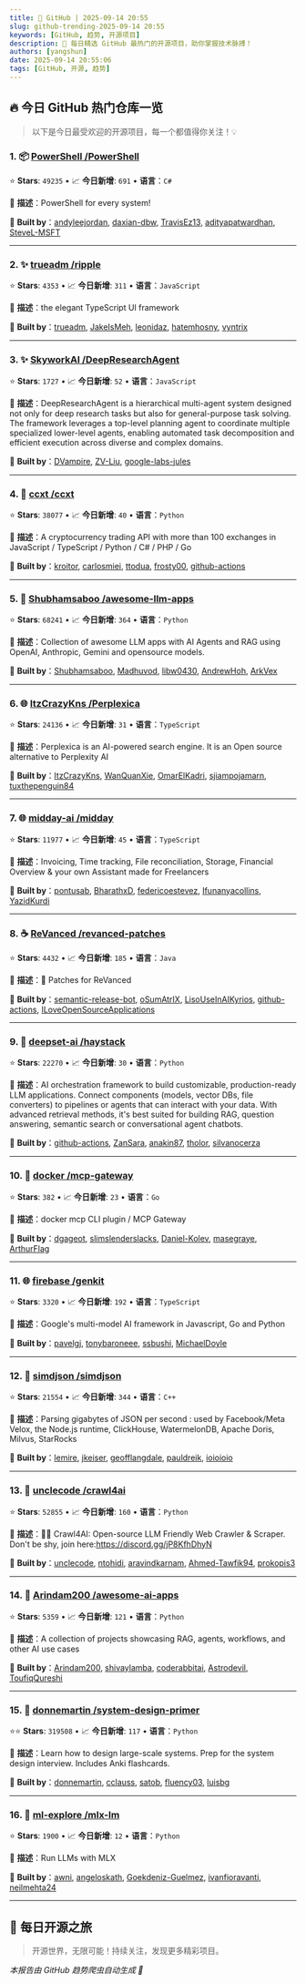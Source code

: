 ```yaml
---
title: 🚀 GitHub | 2025-09-14 20:55
slug: github-trending-2025-09-14 20:55
keywords: [GitHub, 趋势, 开源项目]
description: 🌟 每日精选 GitHub 最热门的开源项目，助你掌握技术脉搏！
authors: [yangshun]
date: 2025-09-14 20:55:06
tags: [GitHub, 开源, 趋势]
---
```


## 🔥 今日 GitHub 热门仓库一览

> 以下是今日最受欢迎的开源项目，每一个都值得你关注！💡

### 1. 📦 [PowerShell /PowerShell](https://github.com/PowerShell/PowerShell)

⭐ **Stars**: `49235`   •   📈 **今日新增**: `691`   •   **语言**：`C#`

📝 **描述**：PowerShell for every system!

🤝 **Built by**：[andyleejordan](https://github.com/andyleejordan), [daxian-dbw](https://github.com/daxian-dbw), [TravisEz13](https://github.com/TravisEz13), [adityapatwardhan](https://github.com/adityapatwardhan), [SteveL-MSFT](https://github.com/SteveL-MSFT)

---

### 2. ✨ [trueadm /ripple](https://github.com/trueadm/ripple)

⭐ **Stars**: `4353`   •   📈 **今日新增**: `311`   •   **语言**：`JavaScript`

📝 **描述**：the elegant TypeScript UI framework

🤝 **Built by**：[trueadm](https://github.com/trueadm), [JakeIsMeh](https://github.com/JakeIsMeh), [leonidaz](https://github.com/leonidaz), [hatemhosny](https://github.com/hatemhosny), [vyntrix](https://github.com/vyntrix)

---

### 3. ✨ [SkyworkAI /DeepResearchAgent](https://github.com/SkyworkAI/DeepResearchAgent)

⭐ **Stars**: `1727`   •   📈 **今日新增**: `52`   •   **语言**：`JavaScript`

📝 **描述**：DeepResearchAgent is a hierarchical multi-agent system designed not only for deep research tasks but also for general-purpose task solving. The framework leverages a top-level planning agent to coordinate multiple specialized lower-level agents, enabling automated task decomposition and efficient execution across diverse and complex domains.

🤝 **Built by**：[DVampire](https://github.com/DVampire), [ZV-Liu](https://github.com/ZV-Liu), [google-labs-jules](https://github.com/google-labs-jules)

---

### 4. 🐍 [ccxt /ccxt](https://github.com/ccxt/ccxt)

⭐ **Stars**: `38077`   •   📈 **今日新增**: `40`   •   **语言**：`Python`

📝 **描述**：A cryptocurrency trading API with more than 100 exchanges in JavaScript / TypeScript / Python / C# / PHP / Go

🤝 **Built by**：[kroitor](https://github.com/kroitor), [carlosmiei](https://github.com/carlosmiei), [ttodua](https://github.com/ttodua), [frosty00](https://github.com/frosty00), [github-actions](https://github.com/github-actions)

---

### 5. 🐍 [Shubhamsaboo /awesome-llm-apps](https://github.com/Shubhamsaboo/awesome-llm-apps)

⭐ **Stars**: `68241`   •   📈 **今日新增**: `364`   •   **语言**：`Python`

📝 **描述**：Collection of awesome LLM apps with AI Agents and RAG using OpenAI, Anthropic, Gemini and opensource models.

🤝 **Built by**：[Shubhamsaboo](https://github.com/Shubhamsaboo), [Madhuvod](https://github.com/Madhuvod), [libw0430](https://github.com/libw0430), [AndrewHoh](https://github.com/AndrewHoh), [ArkVex](https://github.com/ArkVex)

---

### 6. 🌐 [ItzCrazyKns /Perplexica](https://github.com/ItzCrazyKns/Perplexica)

⭐ **Stars**: `24136`   •   📈 **今日新增**: `31`   •   **语言**：`TypeScript`

📝 **描述**：Perplexica is an AI-powered search engine. It is an Open source alternative to Perplexity AI

🤝 **Built by**：[ItzCrazyKns](https://github.com/ItzCrazyKns), [WanQuanXie](https://github.com/WanQuanXie), [OmarElKadri](https://github.com/OmarElKadri), [sjiampojamarn](https://github.com/sjiampojamarn), [tuxthepenguin84](https://github.com/tuxthepenguin84)

---

### 7. 🌐 [midday-ai /midday](https://github.com/midday-ai/midday)

⭐ **Stars**: `11977`   •   📈 **今日新增**: `45`   •   **语言**：`TypeScript`

📝 **描述**：Invoicing, Time tracking, File reconciliation, Storage, Financial Overview & your own Assistant made for Freelancers

🤝 **Built by**：[pontusab](https://github.com/pontusab), [BharathxD](https://github.com/BharathxD), [federicoestevez](https://github.com/federicoestevez), [Ifunanyacollins](https://github.com/Ifunanyacollins), [YazidKurdi](https://github.com/YazidKurdi)

---

### 8. ☕ [ReVanced /revanced-patches](https://github.com/ReVanced/revanced-patches)

⭐ **Stars**: `4432`   •   📈 **今日新增**: `185`   •   **语言**：`Java`

📝 **描述**：🧩 Patches for ReVanced

🤝 **Built by**：[semantic-release-bot](https://github.com/semantic-release-bot), [oSumAtrIX](https://github.com/oSumAtrIX), [LisoUseInAIKyrios](https://github.com/LisoUseInAIKyrios), [github-actions](https://github.com/github-actions), [ILoveOpenSourceApplications](https://github.com/ILoveOpenSourceApplications)

---

### 9. 🐍 [deepset-ai /haystack](https://github.com/deepset-ai/haystack)

⭐ **Stars**: `22270`   •   📈 **今日新增**: `30`   •   **语言**：`Python`

📝 **描述**：AI orchestration framework to build customizable, production-ready LLM applications. Connect components (models, vector DBs, file converters) to pipelines or agents that can interact with your data. With advanced retrieval methods, it's best suited for building RAG, question answering, semantic search or conversational agent chatbots.

🤝 **Built by**：[github-actions](https://github.com/github-actions), [ZanSara](https://github.com/ZanSara), [anakin87](https://github.com/anakin87), [tholor](https://github.com/tholor), [silvanocerza](https://github.com/silvanocerza)

---

### 10. 🚦 [docker /mcp-gateway](https://github.com/docker/mcp-gateway)

⭐ **Stars**: `382`   •   📈 **今日新增**: `23`   •   **语言**：`Go`

📝 **描述**：docker mcp CLI plugin / MCP Gateway

🤝 **Built by**：[dgageot](https://github.com/dgageot), [slimslenderslacks](https://github.com/slimslenderslacks), [Daniel-Kolev](https://github.com/Daniel-Kolev), [masegraye](https://github.com/masegraye), [ArthurFlag](https://github.com/ArthurFlag)

---

### 11. 🌐 [firebase /genkit](https://github.com/firebase/genkit)

⭐ **Stars**: `3320`   •   📈 **今日新增**: `192`   •   **语言**：`TypeScript`

📝 **描述**：Google's multi-model AI framework in Javascript, Go and Python

🤝 **Built by**：[pavelgj](https://github.com/pavelgj), [tonybaroneee](https://github.com/tonybaroneee), [ssbushi](https://github.com/ssbushi), [MichaelDoyle](https://github.com/MichaelDoyle)

---

### 12. 🔧 [simdjson /simdjson](https://github.com/simdjson/simdjson)

⭐ **Stars**: `21554`   •   📈 **今日新增**: `344`   •   **语言**：`C++`

📝 **描述**：Parsing gigabytes of JSON per second : used by Facebook/Meta Velox, the Node.js runtime, ClickHouse, WatermelonDB, Apache Doris, Milvus, StarRocks

🤝 **Built by**：[lemire](https://github.com/lemire), [jkeiser](https://github.com/jkeiser), [geofflangdale](https://github.com/geofflangdale), [pauldreik](https://github.com/pauldreik), [ioioioio](https://github.com/ioioioio)

---

### 13. 🐍 [unclecode /crawl4ai](https://github.com/unclecode/crawl4ai)

⭐ **Stars**: `52855`   •   📈 **今日新增**: `160`   •   **语言**：`Python`

📝 **描述**：🚀🤖 Crawl4AI: Open-source LLM Friendly Web Crawler & Scraper. Don't be shy, join here:https://discord.gg/jP8KfhDhyN

🤝 **Built by**：[unclecode](https://github.com/unclecode), [ntohidi](https://github.com/ntohidi), [aravindkarnam](https://github.com/aravindkarnam), [Ahmed-Tawfik94](https://github.com/Ahmed-Tawfik94), [prokopis3](https://github.com/prokopis3)

---

### 14. 🐍 [Arindam200 /awesome-ai-apps](https://github.com/Arindam200/awesome-ai-apps)

⭐ **Stars**: `5359`   •   📈 **今日新增**: `121`   •   **语言**：`Python`

📝 **描述**：A collection of projects showcasing RAG, agents, workflows, and other AI use cases

🤝 **Built by**：[Arindam200](https://github.com/Arindam200), [shivaylamba](https://github.com/shivaylamba), [coderabbitai](https://github.com/coderabbitai), [Astrodevil](https://github.com/Astrodevil), [ToufiqQureshi](https://github.com/ToufiqQureshi)

---

### 15. 🐍 [donnemartin /system-design-primer](https://github.com/donnemartin/system-design-primer)

⭐⭐ **Stars**: `319508`   •   📈 **今日新增**: `117`   •   **语言**：`Python`

📝 **描述**：Learn how to design large-scale systems. Prep for the system design interview. Includes Anki flashcards.

🤝 **Built by**：[donnemartin](https://github.com/donnemartin), [cclauss](https://github.com/cclauss), [satob](https://github.com/satob), [fluency03](https://github.com/fluency03), [luisbg](https://github.com/luisbg)

---

### 16. 🐍 [ml-explore /mlx-lm](https://github.com/ml-explore/mlx-lm)

⭐ **Stars**: `1900`   •   📈 **今日新增**: `12`   •   **语言**：`Python`

📝 **描述**：Run LLMs with MLX

🤝 **Built by**：[awni](https://github.com/awni), [angeloskath](https://github.com/angeloskath), [Goekdeniz-Guelmez](https://github.com/Goekdeniz-Guelmez), [ivanfioravanti](https://github.com/ivanfioravanti), [neilmehta24](https://github.com/neilmehta24)

---

## 🌈 每日开源之旅

> 开源世界，无限可能！持续关注，发现更多精彩项目。

*本报告由 GitHub 趋势爬虫自动生成 🤖*

